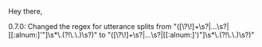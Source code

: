 Hey there,



0.7.0: Changed the regex for utterance splits from "([\\?\\!]+\\s?|…\\s?|[[:alnum:]'\"]\\s*\\.(?!\\.\\.)\\s?)" to "([\\?\\!]+\\s?|…\\s?|[[:alnum:]')\"]\\s*\\.(?!\\.\\.)\\s?)"


